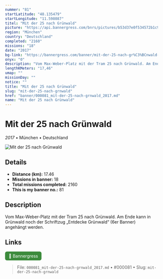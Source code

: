 ```yaml
---
nummer: "81"
startLatitude: "48.135479"
startLongitude: "11.598087"
titel: "Mit der 25 nach Grünwald"
picture: "https://api.bannergress.com/bnrs/pictures/b53d37e0f534572b1c95f217c63c8344"
region: "München"
country: "Deutschland"
completed: "2160"
missions: "18"
date: "2017"
bg-link: "https://bannergress.com/banner/mit-der-25-nach-gr%C3%BCnwald-1b1f"
onyx: "0"
description: "Vom Max-Weber-Platz mit der Tram 25 nach Grünwald. Am Ende kann in Grünwald noch der Schriftzug „Entdecke Grünwald“ (6er Banner) angehängt werden."
lengthKMeters: "17,46"
umap: ""
missionDay: ""
notice: ""
title: "Mit der 25 nach Grünwald"
slug: "mit-der-25-nach-grnwald"
href: "banner/000081_mit-der-25-nach-grnwald_2017.md"
name: "Mit der 25 nach Grünwald"
---
```

# Mit der 25 nach Grünwald

*2017* • München • Deutschland

![Mit der 25 nach Grünwald](https://api.bannergress.com/bnrs/pictures/b53d37e0f534572b1c95f217c63c8344)



## Details
- **Distance (km):** 17.46
- **Missions in banner:** 18
- **Total missions completed:** 2160
- **This is my banner no.:** 81



## Description
Vom Max-Weber-Platz mit der Tram 25 nach Grünwald. Am Ende kann in Grünwald noch der Schriftzug „Entdecke Grünwald“ (6er Banner) angehängt werden.



## Links
<a href="https://bannergress.com/banner/mit-der-25-nach-gr%C3%BCnwald-1b1f" target="_blank" style="display:inline-block;margin-right:8px;padding:6px 12px;background:#3c8b3c;color:#fff;text-decoration:none;border-radius:6px;">🔗 Bannergress</a>



> File: `000081_mit-der-25-nach-grnwald_2017.md`
> • #000081
> • Slug: `mit-der-25-nach-grnwald`
